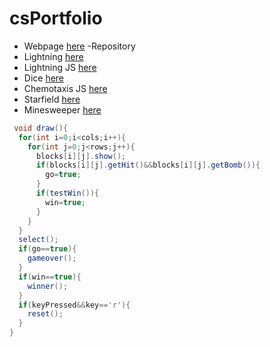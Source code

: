 # csPortfolio

* Webpage [here](https://ryggj.github.io/testWeb/dogPage/dogPage/)
-Repository
* Lightning [here](https://ryggj.github.io/lightning2/)
* Lightning JS [here](https://ryggj.github.io/lightning2/lightningP5js/index.html)
* Dice [here](https://ryggj.github.io/dice3/)
* Chemotaxis JS [here](https://ryggj.github.io/chemotaxis4/ChemoJS/)
* Starfield [here](https://ryggj.github.io/starfield5/)
* Minesweeper [here](https://ryggj.github.io/Minesweeper/)

```Java
 void draw(){
  for(int i=0;i<cols;i++){
    for(int j=0;j<rows;j++){
      blocks[i][j].show();
      if(blocks[i][j].getHit()&&blocks[i][j].getBomb()){
        go=true;
      }
      if(testWin()){
        win=true;
      }
    }
  }
  select();
  if(go==true){
    gameover();
  }
  if(win==true){
    winner();
  }
  if(keyPressed&&key=='r'){
    reset();
  }
} 
```
